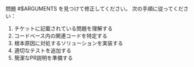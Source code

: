 問題 #$ARGUMENTS を見つけて修正してください。
次の手順に従ってください：
1. チケットに記載されている問題を理解する
2. コードベース内の関連コードを特定する
3. 根本原因に対処するソリューションを実装する
4. 適切なテストを追加する
5. 簡潔なPR説明を準備する
